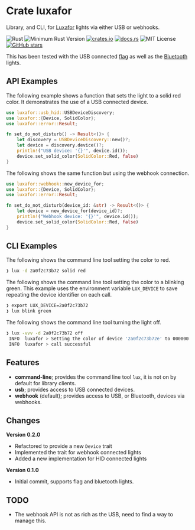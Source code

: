 # Crate luxafor

Library, and CLI, for [Luxafor](https://luxafor.com/products/) lights via either USB or webhooks.

![Rust](https://github.com/johnstonskj/rust-luxafor/workflows/Rust/badge.svg)
![Minimum Rust Version](https://img.shields.io/badge/Min%20Rust-1.40-green.svg)
[![crates.io](https://img.shields.io/crates/v/luxafor.svg)](https://crates.io/crates/luxafor)
[![docs.rs](https://docs.rs/luxafor/badge.svg)](https://docs.rs/luxafor)
![MIT License](https://img.shields.io/badge/license-mit-118811.svg)
[![GitHub stars](https://img.shields.io/github/stars/johnstonskj/rust-luxafor.svg)](https://github.com/johnstonskj/rust-luxafor/stargazers)

This has been tested with the USB connected [flag](https://luxafor.com/flag-usb-busylight-availability-indicator/)
as well as the [Bluetooth](https://luxafor.com/bluetooth-busy-light-availability-indicator/) lights.

## API Examples

The following example shows a function that sets the light to a solid red color. It demonstrates
the use of a USB connected device.

```rust
use luxafor::usb_hid::USBDeviceDiscovery;
use luxafor::{Device, SolidColor};
use luxafor::error::Result;

fn set_do_not_disturb() -> Result<()> {
    let discovery = USBDeviceDiscovery::new()?;
    let device = discovery.device()?;
    println!("USB device: '{}'", device.id());
    device.set_solid_color(SolidColor::Red, false)
}
```

The following shows the same function but using the webhook connection. 

```rust
use luxafor::webhook::new_device_for;
use luxafor::{Device, SolidColor};
use luxafor::error::Result;

fn set_do_not_disturb(device_id: &str) -> Result<()> {
    let device = new_device_for(device_id)?;
    println!("Webhook device: '{}'", device.id());
    device.set_solid_color(SolidColor::Red, false)
}
```

## CLI Examples

The following shows the command line tool setting the color to red.

```bash
❯ lux -d 2a0f2c73b72 solid red
```

The following shows the command line tool setting the color to a blinking green. This example uses the environment
variable `LUX_DEVICE` to save repeating the device identifier on each call.

```bash
❯ export LUX_DEVICE=2a0f2c73b72
❯ lux blink green
```

The following shows the command line tool turning the light off.

```bash
❯ lux -vvv -d 2a0f2c73b72 off
 INFO  luxafor > Setting the color of device '2a0f2c73b72e' to 000000
 INFO  luxafor > call successful
```

## Features

* **command-line**; provides the command line tool `lux`, it is not on by default for library clients.
* **usb**; provides access to USB connected devices.
* **webhook** (default); provides access to USB, or Bluetooth, devices via webhooks.

## Changes

**Version 0.2.0**

* Refactored to provide a new `Device` trait
* Implemented the trait for webhook connected lights
* Added a new implementation for HID connected lights

**Version 0.1.0**

* Initial commit, supports flag and bluetooth lights.


## TODO

* The webhook API is not as rich as the USB, need to find a way to manage this.